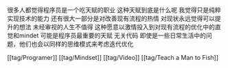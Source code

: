 很多人都觉得程序员是一个吃天赋的职业 这种天赋到底是什么呢 我觉得只是纯粹实现技术的能力 还有很大一部分是对改善现有流程的热情 对现状永远觉得可以提升的想法 
未经审视的人生不值得 这种愿意以激情投入到对现有流程的优化中的直觉和mindet 可能是程序员最重要的天赋
无关代码 即使是一些日常生活中的问题，他们也会以同样的思维模式来考虑迭代优化

[[tag/Programer]] [[tag/Mindset]] [[tag/Video]] [[tag/Teach a Man to Fish]]